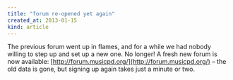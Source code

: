 ```yaml
---
title: "forum re-opened yet again"
created_at: 2013-01-15
kind: article
---
```


The previous forum went up in flames, and for a while we had nobody willing to step up and set up a new one. No longer! A fresh new forum is now available: [http://forum.musicpd.org/](http://forum.musicpd.org/) – the old data is gone, but signing up again takes just a minute or two.

